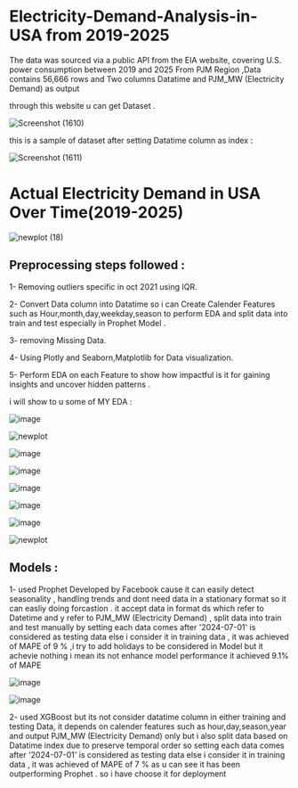 # Electricity-Demand-Analysis-in-USA from 2019-2025

The data was sourced via a public API from the EIA website, covering U.S. power consumption between 2019 and 2025 From PJM Region ,Data contains 56,666 rows and Two columns Datatime and PJM_MW (Electricity Demand) as output 

through this website u can get Dataset .

![Screenshot (1610)](https://github.com/user-attachments/assets/e4a9ca26-df1c-4ac3-94ad-56fe465e28cf)

this is a sample of dataset after setting Datatime column as index :

![Screenshot (1611)](https://github.com/user-attachments/assets/da487bda-8c24-4f6e-b021-fc019d5cecba)


# Actual Electricity Demand in USA Over Time(2019-2025)

![newplot (18)](https://github.com/user-attachments/assets/bb45d065-a39c-4ea9-893e-54391fd3e705) 


## Preprocessing steps followed :

1- Removing outliers specific in oct 2021 using IQR.

2- Convert Data column into Datatime so i can Create Calender Features such as Hour,month,day,weekday,season to perform EDA and split data into train and test especially in Prophet Model .

3- removing Missing Data.

4- Using Plotly and Seaborn,Matplotlib for Data visualization. 

5- Perform EDA on each Feature to show how impactful is it for gaining insights and uncover hidden patterns .

i will show to u some of MY EDA :

![image](https://github.com/user-attachments/assets/df54ed1e-3375-4454-b639-493da1700cfa)


![newplot](https://github.com/user-attachments/assets/093afe0f-002b-43c2-8db5-209b936967b1)


![image](https://github.com/user-attachments/assets/9e36c09d-ee3a-40af-96e6-2a85b9778bb8)



![image](https://github.com/user-attachments/assets/6f66f9c7-9cfd-4ed2-acf3-464b54bfe0b5)


![image](https://github.com/user-attachments/assets/4d333cb7-580b-4952-a1b7-da37796d1dc8)


![image](https://github.com/user-attachments/assets/aa61a8a3-e14e-4fd3-b70c-a379db9b1d30)


![image](https://github.com/user-attachments/assets/bf97d59a-4efe-4131-b36b-f75ab08f8b5c)


![newplot](https://github.com/user-attachments/assets/093afe0f-002b-43c2-8db5-209b936967b1)



## Models :

1- used Prophet Developed by Facebook cause it can easily detect seasonality , handling trends and dont need data in a stationary format so it can easliy doing forcastion . it accept data in format ds which refer to Datetime and y refer to PJM_MW (Electricity Demand) , split data into train and test manually by setting each data comes after '2024-07-01' is considered as testing data else i consider it in training data , it was achieved of MAPE of 9 % ,i try to add holidays to be considered in Model but it achevie nothing i mean its not enhance model performance it achieved 9.1% of MAPE

![image](https://github.com/user-attachments/assets/13ee44ce-0275-4ecd-8602-a016d9ecf259)

![image](https://github.com/user-attachments/assets/86388242-49e0-414d-b560-bc7d513ae0c0)

2- used XGBoost but its not consider datatime column in either training and testing Data, it depends on calender features such as hour,day,season,year and output PJM_MW (Electricity Demand) only but i also split data based on Datatime index due to preserve temporal order so setting each data comes after '2024-07-01' is considered as testing data else i consider it in training data , it was achieved of MAPE of 7 % as u can see it has been outperforming Prophet . so i have choose it for deployment 



